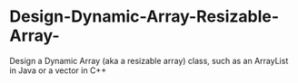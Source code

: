 # Design-Dynamic-Array-Resizable-Array-
Design a Dynamic Array (aka a resizable array) class, such as an ArrayList in Java or a vector in C++
